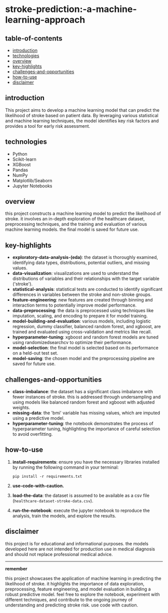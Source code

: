 # stroke-prediction:-a-machine-learning-approach

## table-of-contents
- [introduction](#introduction)
- [technologies](#technologies)
- [overview](#overview)
- [key-highlights](#key-highlights)
- [challenges-and-opportunities](#challenges-and-opportunities)
- [how-to-use](#how-to-use)
- [disclaimer](#disclaimer)

## introduction
This project aims to develop a machine learning model that can predict the likelihood of stroke based on patient data. By leveraging various statistical and machine learning techniques, the model identifies key risk factors and provides a tool for early risk assessment.

## technologies
- Python
- Scikit-learn
- XGBoost
- Pandas
- NumPy
- Matplotlib/Seaborn
- Jupyter Notebooks

## overview
this project constructs a machine learning model to predict the likelihood of stroke. it involves an in-depth exploration of the healthcare dataset, preprocessing techniques, and the training and evaluation of various machine learning models. the final model is saved for future use.

## key-highlights
* **exploratory-data-analysis-(eda)**: the dataset is thoroughly examined, identifying data types, distributions, potential outliers, and missing values.
* **data-visualization**: visualizations are used to understand the distributions of variables and their relationships with the target variable ('stroke').
* **statistical-analysis**: statistical tests are conducted to identify significant differences in variables between the stroke and non-stroke groups.
* **feature-engineering**: new features are created through binning and interaction terms to potentially improve model performance.
* **data-preprocessing**: the data is preprocessed using techniques like imputation, scaling, and encoding to prepare it for model training.
* **model-building-and-evaluation**: various models, including logistic regression, dummy classifier, balanced random forest, and xgboost, are trained and evaluated using cross-validation and metrics like recall.
* **hyperparameter-tuning**: xgboost and random forest models are tuned using randomizedsearchcv to optimize their performance.
* **model-selection**: the final model is selected based on its performance on a held-out test set.
* **model-saving**: the chosen model and the preprocessing pipeline are saved for future use.

## challenges-and-opportunities
* **class-imbalance**: the dataset has a significant class imbalance with fewer instances of stroke. this is addressed through undersampling and using models like balanced random forest and xgboost with adjusted weights.
* **missing-data**: the 'bmi' variable has missing values, which are imputed using a predictive model.
* **hyperparameter-tuning**: the notebook demonstrates the process of hyperparameter tuning, highlighting the importance of careful selection to avoid overfitting.

## how-to-use
1.  **install-requirements**: ensure you have the necessary libraries installed by running the following command in your terminal:

    ```
    pip install -r requirements.txt
    ```

2.  **use-code-with-caution.**

3.  **load-the-data**: the dataset is assumed to be available as a csv file (`healthcare-dataset-stroke-data.csv`).

4.  **run-the-notebook**: execute the jupyter notebook to reproduce the analysis, train the models, and explore the results.


## disclaimer
this project is for educational and informational purposes. the models developed here are not intended for production use in medical diagnosis and should not replace professional medical advice.

---

**remember**

this project showcases the application of machine learning in predicting the likelihood of stroke. it highlights the importance of data exploration, preprocessing, feature engineering, and model evaluation in building a robust predictive model. feel free to explore the notebook, experiment with different techniques, and contribute to the ongoing journey of understanding and predicting stroke risk.
use code with caution.

